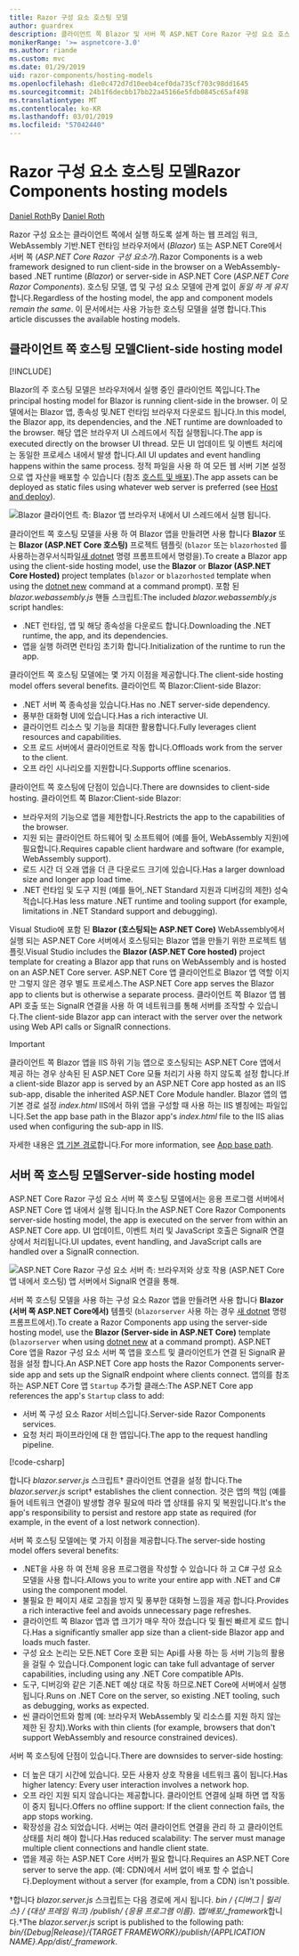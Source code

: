 ```yaml
---
title: Razor 구성 요소 호스팅 모델
author: guardrex
description: 클라이언트 쪽 Blazor 및 서버 쪽 ASP.NET Core Razor 구성 요소 호스팅 모델을 이해 합니다.
monikerRange: '>= aspnetcore-3.0'
ms.author: riande
ms.custom: mvc
ms.date: 01/29/2019
uid: razor-components/hosting-models
ms.openlocfilehash: d1e0c472d7d10eeb4cef0da735cf703c98dd1645
ms.sourcegitcommit: 24b1f6decbb17bb22a45166e5fdb0845c65af498
ms.translationtype: MT
ms.contentlocale: ko-KR
ms.lasthandoff: 03/01/2019
ms.locfileid: "57042440"
---
```

# <a name="razor-components-hosting-models"></a><span data-ttu-id="ec568-103">Razor 구성 요소 호스팅 모델</span><span class="sxs-lookup"><span data-stu-id="ec568-103">Razor Components hosting models</span></span>

<span data-ttu-id="ec568-104">[Daniel Roth](https://github.com/danroth27)</span><span class="sxs-lookup"><span data-stu-id="ec568-104">By [Daniel Roth](https://github.com/danroth27)</span></span>

<span data-ttu-id="ec568-105">Razor 구성 요소는 클라이언트 쪽에서 실행 하도록 설계 하는 웹 프레임 워크, WebAssembly 기반.NET 런타임 브라우저에서 (*Blazor*) 또는 ASP.NET Core에서 서버 쪽 (*ASP.NET Core Razor 구성 요소가*).</span><span class="sxs-lookup"><span data-stu-id="ec568-105">Razor Components is a web framework designed to run client-side in the browser on a WebAssembly-based .NET runtime (*Blazor*) or server-side in ASP.NET Core (*ASP.NET Core Razor Components*).</span></span> <span data-ttu-id="ec568-106">호스팅 모델, 앱 및 구성 요소 모델에 관계 없이 *동일 하 게 유지*합니다.</span><span class="sxs-lookup"><span data-stu-id="ec568-106">Regardless of the hosting model, the app and component models *remain the same*.</span></span> <span data-ttu-id="ec568-107">이 문서에서는 사용 가능한 호스팅 모델을 설명 합니다.</span><span class="sxs-lookup"><span data-stu-id="ec568-107">This article discusses the available hosting models.</span></span>

## <a name="client-side-hosting-model"></a><span data-ttu-id="ec568-108">클라이언트 쪽 호스팅 모델</span><span class="sxs-lookup"><span data-stu-id="ec568-108">Client-side hosting model</span></span>

[!INCLUDE[](~/includes/razor-components-preview-notice.md)]

<span data-ttu-id="ec568-109">Blazor의 주 호스팅 모델은 브라우저에서 실행 중인 클라이언트 쪽입니다.</span><span class="sxs-lookup"><span data-stu-id="ec568-109">The principal hosting model for Blazor is running client-side in the browser.</span></span> <span data-ttu-id="ec568-110">이 모델에서는 Blazor 앱, 종속성 및.NET 런타임 브라우저 다운로드 됩니다.</span><span class="sxs-lookup"><span data-stu-id="ec568-110">In this model, the Blazor app, its dependencies, and the .NET runtime are downloaded to the browser.</span></span> <span data-ttu-id="ec568-111">해당 앱은 브라우저 UI 스레드에서 직접 실행됩니다.</span><span class="sxs-lookup"><span data-stu-id="ec568-111">The app is executed directly on the browser UI thread.</span></span> <span data-ttu-id="ec568-112">모든 UI 업데이트 및 이벤트 처리에는 동일한 프로세스 내에서 발생 합니다.</span><span class="sxs-lookup"><span data-stu-id="ec568-112">All UI updates and event handling happens within the same process.</span></span> <span data-ttu-id="ec568-113">정적 파일을 사용 하 여 모든 웹 서버 기본 설정으로 앱 자산을 배포할 수 있습니다 (참조 [호스트 및 배포](xref:host-and-deploy/razor-components/index)).</span><span class="sxs-lookup"><span data-stu-id="ec568-113">The app assets can be deployed as static files using whatever web server is preferred (see [Host and deploy](xref:host-and-deploy/razor-components/index)).</span></span>

![Blazor 클라이언트 측: Blazor 앱 브라우저 내에서 UI 스레드에서 실행 됩니다.](hosting-models/_static/client-side.png)

<span data-ttu-id="ec568-115">클라이언트 쪽 호스팅 모델을 사용 하 여 Blazor 앱을 만들려면 사용 합니다 **Blazor** 또는 **Blazor (ASP.NET Core 호스팅)** 프로젝트 템플릿 (`blazor` 또는 `blazorhosted` 를사용하는경우서식파일[새 dotnet](/dotnet/core/tools/dotnet-new) 명령 프롬프트에서 명령을).</span><span class="sxs-lookup"><span data-stu-id="ec568-115">To create a Blazor app using the client-side hosting model, use the **Blazor** or **Blazor (ASP.NET Core Hosted)** project templates (`blazor` or `blazorhosted` template when using the [dotnet new](/dotnet/core/tools/dotnet-new) command at a command prompt).</span></span> <span data-ttu-id="ec568-116">포함 된 *blazor.webassembly.js* 핸들 스크립트:</span><span class="sxs-lookup"><span data-stu-id="ec568-116">The included *blazor.webassembly.js* script handles:</span></span>

* <span data-ttu-id="ec568-117">.NET 런타임, 앱 및 해당 종속성을 다운로드 합니다.</span><span class="sxs-lookup"><span data-stu-id="ec568-117">Downloading the .NET runtime, the app, and its dependencies.</span></span>
* <span data-ttu-id="ec568-118">앱을 실행 하려면 런타임 초기화 합니다.</span><span class="sxs-lookup"><span data-stu-id="ec568-118">Initialization of the runtime to run the app.</span></span>

<span data-ttu-id="ec568-119">클라이언트 쪽 호스팅 모델에는 몇 가지 이점을 제공합니다.</span><span class="sxs-lookup"><span data-stu-id="ec568-119">The client-side hosting model offers several benefits.</span></span> <span data-ttu-id="ec568-120">클라이언트 쪽 Blazor:</span><span class="sxs-lookup"><span data-stu-id="ec568-120">Client-side Blazor:</span></span>

* <span data-ttu-id="ec568-121">.NET 서버 쪽 종속성을 있습니다.</span><span class="sxs-lookup"><span data-stu-id="ec568-121">Has no .NET server-side dependency.</span></span>
* <span data-ttu-id="ec568-122">풍부한 대화형 UI에 있습니다.</span><span class="sxs-lookup"><span data-stu-id="ec568-122">Has a rich interactive UI.</span></span>
* <span data-ttu-id="ec568-123">클라이언트 리소스 및 기능을 최대한 활용합니다.</span><span class="sxs-lookup"><span data-stu-id="ec568-123">Fully leverages client resources and capabilities.</span></span>
* <span data-ttu-id="ec568-124">오프 로드 서버에서 클라이언트로 작동 합니다.</span><span class="sxs-lookup"><span data-stu-id="ec568-124">Offloads work from the server to the client.</span></span>
* <span data-ttu-id="ec568-125">오프 라인 시나리오를 지원합니다.</span><span class="sxs-lookup"><span data-stu-id="ec568-125">Supports offline scenarios.</span></span>

<span data-ttu-id="ec568-126">클라이언트 쪽 호스팅에 단점이 있습니다.</span><span class="sxs-lookup"><span data-stu-id="ec568-126">There are downsides to client-side hosting.</span></span> <span data-ttu-id="ec568-127">클라이언트 쪽 Blazor:</span><span class="sxs-lookup"><span data-stu-id="ec568-127">Client-side Blazor:</span></span>

* <span data-ttu-id="ec568-128">브라우저의 기능으로 앱을 제한합니다.</span><span class="sxs-lookup"><span data-stu-id="ec568-128">Restricts the app to the capabilities of the browser.</span></span>
* <span data-ttu-id="ec568-129">지원 되는 클라이언트 하드웨어 및 소프트웨어 (예를 들어, WebAssembly 지원)에 필요합니다.</span><span class="sxs-lookup"><span data-stu-id="ec568-129">Requires capable client hardware and software (for example, WebAssembly support).</span></span>
* <span data-ttu-id="ec568-130">로드 시간 더 오래 앱을 더 큰 다운로드 크기에 있습니다.</span><span class="sxs-lookup"><span data-stu-id="ec568-130">Has a larger download size and longer app load time.</span></span>
* <span data-ttu-id="ec568-131">.NET 런타임 및 도구 지원 (예를 들어,.NET Standard 지원과 디버깅의 제한) 성숙 적습니다.</span><span class="sxs-lookup"><span data-stu-id="ec568-131">Has less mature .NET runtime and tooling support (for example, limitations in .NET Standard support and debugging).</span></span>

<span data-ttu-id="ec568-132">Visual Studio에 포함 된 **Blazor (호스팅되는 ASP.NET Core)** WebAssembly에서 실행 되는 ASP.NET Core 서버에서 호스팅되는 Blazor 앱을 만들기 위한 프로젝트 템플릿.</span><span class="sxs-lookup"><span data-stu-id="ec568-132">Visual Studio includes the **Blazor (ASP.NET Core hosted)** project template for creating a Blazor app that runs on WebAssembly and is hosted on an ASP.NET Core server.</span></span> <span data-ttu-id="ec568-133">ASP.NET Core 앱 클라이언트로 Blazor 앱 역할 이지만 그렇지 않은 경우 별도 프로세스.</span><span class="sxs-lookup"><span data-stu-id="ec568-133">The ASP.NET Core app serves the Blazor app to clients but is otherwise a separate process.</span></span> <span data-ttu-id="ec568-134">클라이언트 쪽 Blazor 앱 웹 API 호출 또는 SignalR 연결을 사용 하 여 네트워크를 통해 서버를 조작할 수 있습니다.</span><span class="sxs-lookup"><span data-stu-id="ec568-134">The client-side Blazor app can interact with the server over the network using Web API calls or SignalR connections.</span></span>

> [!IMPORTANT]
> <span data-ttu-id="ec568-135">클라이언트 쪽 Blazor 앱을 IIS 하위 기능 앱으로 호스팅되는 ASP.NET Core 앱에서 제공 하는 경우 상속된 된 ASP.NET Core 모듈 처리기 사용 하지 않도록 설정 합니다.</span><span class="sxs-lookup"><span data-stu-id="ec568-135">If a client-side Blazor app is served by an ASP.NET Core app hosted as an IIS sub-app, disable the inherited ASP.NET Core Module handler.</span></span> <span data-ttu-id="ec568-136">Blazor 앱의 앱 기본 경로 설정 *index.html* IIS에서 하위 앱을 구성할 때 사용 하는 IIS 별칭에는 파일입니다.</span><span class="sxs-lookup"><span data-stu-id="ec568-136">Set the app base path in the Blazor app's *index.html* file to the IIS alias used when configuring the sub-app in IIS.</span></span>
>
> <span data-ttu-id="ec568-137">자세한 내용은 [앱 기본 경로](xref:host-and-deploy/razor-components/index#app-base-path)합니다.</span><span class="sxs-lookup"><span data-stu-id="ec568-137">For more information, see [App base path](xref:host-and-deploy/razor-components/index#app-base-path).</span></span>

## <a name="server-side-hosting-model"></a><span data-ttu-id="ec568-138">서버 쪽 호스팅 모델</span><span class="sxs-lookup"><span data-stu-id="ec568-138">Server-side hosting model</span></span>

<span data-ttu-id="ec568-139">ASP.NET Core Razor 구성 요소 서버 쪽 호스팅 모델에서는 응용 프로그램 서버에서 ASP.NET Core 앱 내에서 실행 됩니다.</span><span class="sxs-lookup"><span data-stu-id="ec568-139">In the ASP.NET Core Razor Components server-side hosting model, the app is executed on the server from within an ASP.NET Core app.</span></span> <span data-ttu-id="ec568-140">UI 업데이트, 이벤트 처리 및 JavaScript 호출은 SignalR 연결상에서 처리됩니다.</span><span class="sxs-lookup"><span data-stu-id="ec568-140">UI updates, event handling, and JavaScript calls are handled over a SignalR connection.</span></span>

![ASP.NET Core Razor 구성 요소 서버 측: 브라우저와 상호 작용 (ASP.NET Core 앱 내에서 호스팅) 앱 서버에서 SignalR 연결을 통해.](hosting-models/_static/server-side.png)

<span data-ttu-id="ec568-142">서버 쪽 호스팅 모델을 사용 하는 구성 요소 Razor 앱을 만들려면 사용 합니다 **Blazor (서버 쪽 ASP.NET Core에서)** 템플릿 (`blazorserver` 사용 하는 경우 [새 dotnet](/dotnet/core/tools/dotnet-new) 명령 프롬프트에서).</span><span class="sxs-lookup"><span data-stu-id="ec568-142">To create a Razor Components app using the server-side hosting model, use the **Blazor (Server-side in ASP.NET Core)** template (`blazorserver` when using [dotnet new](/dotnet/core/tools/dotnet-new) at a command prompt).</span></span> <span data-ttu-id="ec568-143">ASP.NET Core 앱을 Razor 구성 요소 서버 쪽 앱을 호스트 및 클라이언트가 연결 된 SignalR 끝점을 설정 합니다.</span><span class="sxs-lookup"><span data-stu-id="ec568-143">An ASP.NET Core app hosts the Razor Components server-side app and sets up the SignalR endpoint where clients connect.</span></span> <span data-ttu-id="ec568-144">앱의를 참조 하는 ASP.NET Core 앱 `Startup` 추가할 클래스:</span><span class="sxs-lookup"><span data-stu-id="ec568-144">The ASP.NET Core app references the app's `Startup` class to add:</span></span>

* <span data-ttu-id="ec568-145">서버 쪽 구성 요소 Razor 서비스입니다.</span><span class="sxs-lookup"><span data-stu-id="ec568-145">Server-side Razor Components services.</span></span>
* <span data-ttu-id="ec568-146">요청 처리 파이프라인에 대 한 앱입니다.</span><span class="sxs-lookup"><span data-stu-id="ec568-146">The app to the request handling pipeline.</span></span>

[!code-csharp[](hosting-models/samples_snapshot/Startup.cs?highlight=5,27)]

<span data-ttu-id="ec568-147">합니다 *blazor.server.js* 스크립트&dagger; 클라이언트 연결을 설정 합니다.</span><span class="sxs-lookup"><span data-stu-id="ec568-147">The *blazor.server.js* script&dagger; establishes the client connection.</span></span> <span data-ttu-id="ec568-148">것은 앱의 책임 (예를 들어 네트워크 연결이) 발생할 경우 필요에 따라 앱 상태를 유지 및 복원입니다.</span><span class="sxs-lookup"><span data-stu-id="ec568-148">It's the app's responsibility to persist and restore app state as required (for example, in the event of a lost network connection).</span></span>

<span data-ttu-id="ec568-149">서버 쪽 호스팅 모델에는 몇 가지 이점을 제공합니다.</span><span class="sxs-lookup"><span data-stu-id="ec568-149">The server-side hosting model offers several benefits:</span></span>

* <span data-ttu-id="ec568-150">.NET을 사용 하 여 전체 응용 프로그램을 작성할 수 있습니다 하 고 C# 구성 요소 모델을 사용 합니다.</span><span class="sxs-lookup"><span data-stu-id="ec568-150">Allows you to write your entire app with .NET and C# using the component model.</span></span>
* <span data-ttu-id="ec568-151">불필요 한 페이지 새로 고침을 방지 및 풍부한 대화형 느낌을 제공 합니다.</span><span class="sxs-lookup"><span data-stu-id="ec568-151">Provides a rich interactive feel and avoids unnecessary page refreshes.</span></span>
* <span data-ttu-id="ec568-152">클라이언트 쪽 Blazor 앱과 앱 크기가 매우 작아 졌습니다 및 훨씬 빠르게 로드 합니다.</span><span class="sxs-lookup"><span data-stu-id="ec568-152">Has a significantly smaller app size than a client-side Blazor app and loads much faster.</span></span>
* <span data-ttu-id="ec568-153">구성 요소 논리는 모든.NET Core 호환 되는 Api를 사용 하는 등 서버 기능의 활용을 걸릴 수 있습니다.</span><span class="sxs-lookup"><span data-stu-id="ec568-153">Component logic can take full advantage of server capabilities, including using any .NET Core compatible APIs.</span></span>
* <span data-ttu-id="ec568-154">도구, 디버깅와 같은 기존.NET 예상 대로 작동 하므로.NET Core에 서버에서 실행 됩니다.</span><span class="sxs-lookup"><span data-stu-id="ec568-154">Runs on .NET Core on the server, so existing .NET tooling, such as debugging, works as expected.</span></span>
* <span data-ttu-id="ec568-155">씬 클라이언트와 함께 (예: 브라우저 WebAssembly 및 리소스를 지원 하지 않는 제한 된 장치).</span><span class="sxs-lookup"><span data-stu-id="ec568-155">Works with thin clients (for example, browsers that don't support WebAssembly and resource constrained devices).</span></span>

<span data-ttu-id="ec568-156">서버 쪽 호스팅에 단점이 있습니다.</span><span class="sxs-lookup"><span data-stu-id="ec568-156">There are downsides to server-side hosting:</span></span>

* <span data-ttu-id="ec568-157">더 높은 대기 시간에 있습니다. 모든 사용자 상호 작용을 네트워크 홉이 됩니다.</span><span class="sxs-lookup"><span data-stu-id="ec568-157">Has higher latency: Every user interaction involves a network hop.</span></span>
* <span data-ttu-id="ec568-158">오프 라인 지원 되지 않습니다는 제공합니다. 클라이언트 연결에 실패 하면 앱 작동이 중지 됩니다.</span><span class="sxs-lookup"><span data-stu-id="ec568-158">Offers no offline support: If the client connection fails, the app stops working.</span></span>
* <span data-ttu-id="ec568-159">확장성을 감소 되었습니다. 서버는 여러 클라이언트 연결을 관리 하 고 클라이언트 상태를 처리 해야 합니다.</span><span class="sxs-lookup"><span data-stu-id="ec568-159">Has reduced scalability: The server must manage multiple client connections and handle client state.</span></span>
* <span data-ttu-id="ec568-160">앱을 제공 하는 ASP.NET Core 서버가 필요 합니다.</span><span class="sxs-lookup"><span data-stu-id="ec568-160">Requires an ASP.NET Core server to serve the app.</span></span> <span data-ttu-id="ec568-161">(예: CDN)에서 서버 없이 배포 할 수 없습니다.</span><span class="sxs-lookup"><span data-stu-id="ec568-161">Deployment without a server (for example, from a CDN) isn't possible.</span></span>

<span data-ttu-id="ec568-162">&dagger;합니다 *blazor.server.js* 스크립트는 다음 경로에 게시 됩니다. *bin / {디버그 | 릴리스} / {대상 프레임 워크} /publish/ {응용 프로그램 이름}. 앱/배포/_framework*합니다.</span><span class="sxs-lookup"><span data-stu-id="ec568-162">&dagger;The *blazor.server.js* script is published to the following path: *bin/{Debug|Release}/{TARGET FRAMEWORK}/publish/{APPLICATION NAME}.App/dist/_framework*.</span></span>

